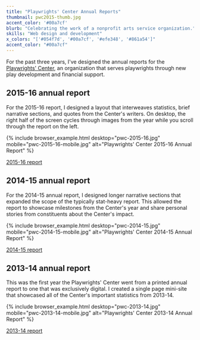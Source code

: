 ```yaml
---
title: "Playwrights' Center Annual Reports"
thumbnail: pwc2015-thumb.jpg
accent_color: '#00a7cf'
blurb: "Celebrating the work of a nonprofit arts service organization."
skills: "Web design and development"
x_colors: "['#054f7d', '#00a7cf', '#efe348', '#861a54']"
accent_color: "#00a7cf"
---
```

For the past three years, I've designed the annual reports for the [Playwrights' Center][pwc], an organization that serves playwrights through new play development and financial support. 

## 2015-16 annual report

For the 2015-16 report, I designed a layout that interweaves statistics, brief narrative sections, and quotes from the Center's writers. On desktop, the right half of the screen cycles through images from the year while you scroll through the report on the left.

{% include browser_example.html desktop="pwc-2015-16.jpg" mobile="pwc-2015-16-mobile.jpg" alt="Playwrights' Center 2015-16 Annual Report" %}

<a href="https://pwcenter.org/annual-report/2015-16" class="button">2015-16 report</a>

## 2014-15 annual report

For the 2014-15 annual report, I designed longer narrative sections that expanded the scope of the typically stat-heavy report. This allowed the report to showcase milestones from the Center's year and share personal stories from constituents about the Center's impact.

{% include browser_example.html desktop="pwc-2014-15.jpg" mobile="pwc-2014-15-mobile.jpg" alt="Playwrights' Center 2014-15 Annual Report" %}

<a href="https://pwcenter.org/annual-report/2014-15" class="button">2014-15 report</a>

## 2013-14 annual report

This was the first year the Playwrights' Center went from a printed annual report to one that was exclusively digital. I created a single page mini-site that showcased all of the Center's important statistics from 2013-14.

{% include browser_example.html desktop="pwc-2013-14.jpg" mobile="pwc-2013-14-mobile.jpg" alt="Playwrights' Center 2013-14 Annual Report" %}

<a href="https://pwcenter.org/annual-report/2013-14" class="button">2013-14 report</a>

[pwc]: https://pwcenter.org